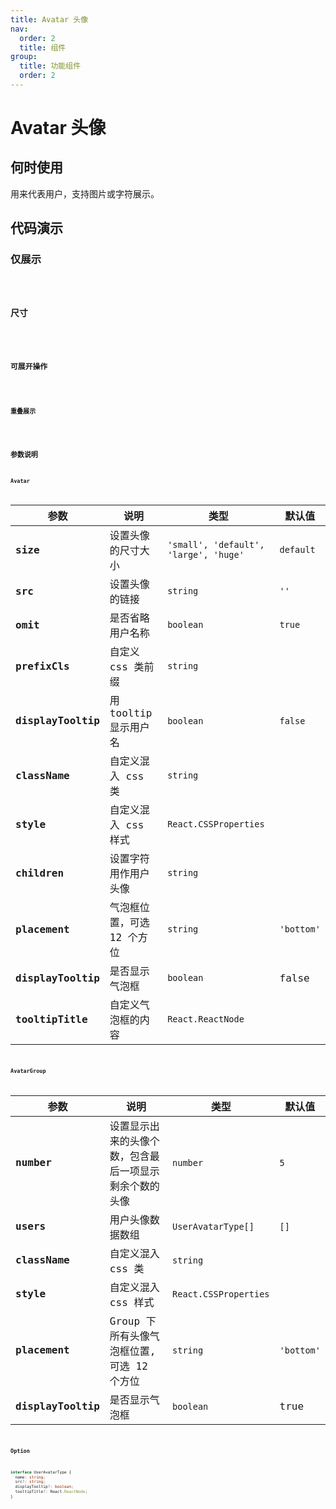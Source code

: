 ```yaml
---
title: Avatar 头像
nav:
  order: 2
  title: 组件
group:
  title: 功能组件
  order: 2
---
```


# Avatar 头像

## 何时使用

用来代表用户，支持图片或字符展示。

## 代码演示

### 仅展示

<code src='./demo/base.tsx' title='Avatar 仅展示' desc='当用户未设置头像时，显示该用户名称的首个文字、数字或字母。' />

### 尺寸

<code src='./demo/size.tsx' title='Avatar 基本用法' desc='头像有以下几种尺寸：24px、32px、56px、80px。24px、32px 常用于列表&导航展示。56px、80px 常用于用户管理。默认为字符型头像，24px、32px 头像的文字字号为12px；56px 头像的文字字号为 16px；80px 头像的文字字号为 20px。' />

### 可展开操作

<code src='./demo/hover.tsx' title='Avatar 可展开操作' desc='hover头像显示icon，click头像展开下来菜单（等Dropdown设计与实现完成再添加该功能）' />

### 重叠展示

<code src='./demo/group.tsx' title='Avatar 重叠展示' desc='可设置组显示数量，默认为4。当用户未设置头像时，显示该用户名称的首个文字数字或字母。hover头像时头像前置，并显示tooltip。点击最后一项展开包含其余用户头像的Dropdown（Dropdown设计与实现后完成再添加该功能）' />

## 参数说明

### Avatar

| 参数               | 说明                       | 类型                                  | 默认值     |
| ------------------ | -------------------------- | ------------------------------------- | ---------- |
| **size**           | 设置头像的尺寸大小         | `'small', 'default', 'large', 'huge'` | `default`  |
| **src**            | 设置头像的链接             | `string`                              | `''`       |
| **omit**           | 是否省略用户名称           | `boolean`                             | `true`     |
| **prefixCls**      | 自定义 css 类前缀          | `string`                              |            |
| **displayTooltip** | 用 tooltip 显示用户名      | `boolean`                             | `false`    |
| **className**      | 自定义混入 css 类          | `string`                              |            |
| **style**          | 自定义混入 css 样式        | `React.CSSProperties`                 |            |
| **children**       | 设置字符用作用户头像       | `string`                              |            |
| **placement**      | 气泡框位置，可选 12 个方位 | `string`                              | `'bottom'` |
| **displayTooltip** | 是否显示气泡框             | `boolean`                             | false      |
| **tooltipTitle**   | 自定义气泡框的内容         | `React.ReactNode`                     |            |

### AvatarGroup

| 参数               | 说明                                                   | 类型                  | 默认值     |
| ------------------ | ------------------------------------------------------ | --------------------- | ---------- |
| **number**         | 设置显示出来的头像个数，包含最后一项显示剩余个数的头像 | `number`              | `5`        |
| **users**          | 用户头像数据数组                                       | `UserAvatarType[]`    | `[]`       |
| **className**      | 自定义混入 css 类                                      | `string`              |            |
| **style**          | 自定义混入 css 样式                                    | `React.CSSProperties` |            |
| **placement**      | Group 下所有头像气泡框位置, 可选 12 个方位             | `string`              | `'bottom'` |
| **displayTooltip** | 是否显示气泡框                                         | `boolean`             | true       |

### Option

```ts
interface UserAvatarType {
  name: string;
  src?: string;
  displayTooltip?: boolean;
  tooltipTitle?: React.ReactNode;
}
```
